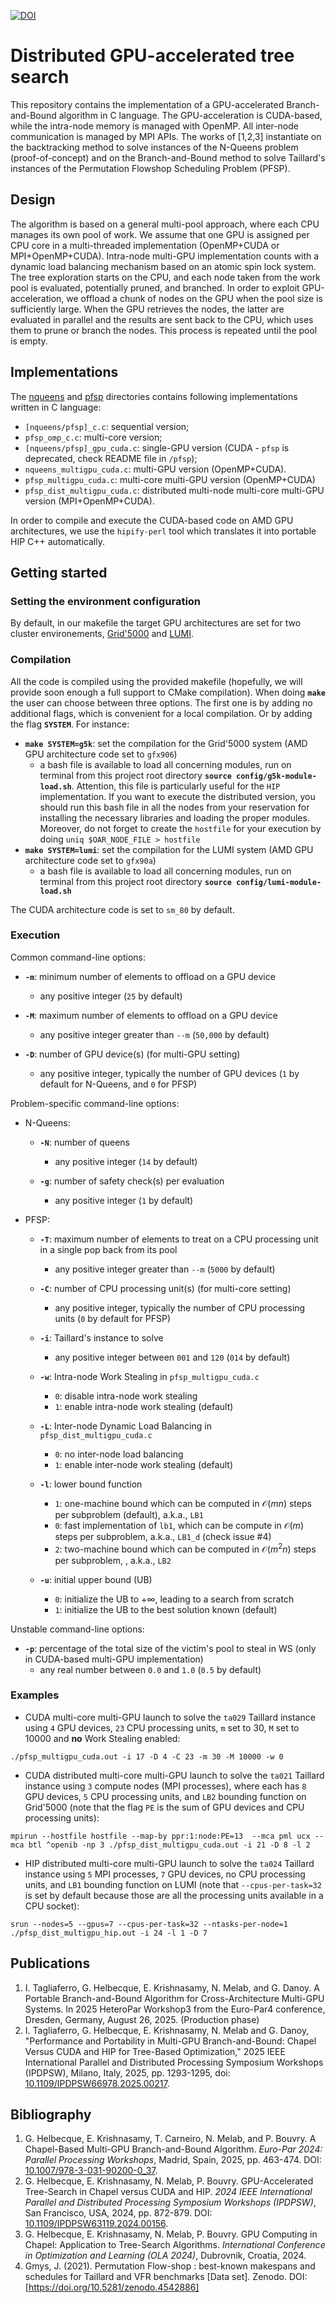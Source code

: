 [![DOI](https://zenodo.org/badge/DOI/10.5281/zenodo.15828954.svg)](https://doi.org/10.5281/zenodo.15828954)

# Distributed GPU-accelerated tree search

This repository contains the implementation of a GPU-accelerated Branch-and-Bound algorithm in C language.
The GPU-acceleration is CUDA-based, while the intra-node memory is managed with OpenMP. All inter-node communication is managed by MPI APIs.
The works of [1,2,3] instantiate on the backtracking method to solve instances of the N-Queens problem (proof-of-concept) and on the Branch-and-Bound method to solve Taillard's instances of the Permutation Flowshop Scheduling Problem (PFSP).

## Design

The algorithm is based on a general multi-pool approach, where each CPU manages its own pool of work.
We assume that one GPU is assigned per CPU core in a multi-threaded implementation (OpenMP+CUDA or MPI+OpenMP+CUDA).
Intra-node multi-GPU implementation counts with a dynamic load balancing mechanism based on an atomic spin lock system.
The tree exploration starts on the CPU, and each node taken from the work pool is evaluated, potentially pruned, and branched.
In order to exploit GPU-acceleration, we offload a chunk of nodes on the GPU when the pool size is sufficiently large.
When the GPU retrieves the nodes, the latter are evaluated in parallel and the results are sent back to the CPU, which uses them to prune or branch the nodes.
This process is repeated until the pool is empty.

## Implementations

The [nqueens](./nqueens/) and [pfsp](./pfsp/) directories contains following implementations written in C language:
- `[nqueens/pfsp]_c.c`: sequential version;
- `pfsp_omp_c.c`: multi-core version;
- `[nqueens/pfsp]_gpu_cuda.c`: single-GPU version (CUDA - `pfsp` is deprecated, check README file in `/pfsp`);
- `nqueens_multigpu_cuda.c`: multi-GPU version (OpenMP+CUDA).
- `pfsp_multigpu_cuda.c`: multi-core multi-GPU version (OpenMP+CUDA)
- `pfsp_dist_multigpu_cuda.c`: distributed multi-node multi-core multi-GPU version (MPI+OpenMP+CUDA).

In order to compile and execute the CUDA-based code on AMD GPU architectures, we use the `hipify-perl` tool which translates it into portable HIP C++ automatically.

## Getting started

### Setting the environment configuration

By default, in our makefile the target GPU architectures are set for two cluster environements, [Grid'5000](https://www.grid5000.fr/) and [LUMI](https://www.lumi-supercomputer.eu/).

### Compilation

All the code is compiled using the provided makefile (hopefully, we will provide soon enough a full support to CMake compilation). When doing **`make`** the user can choose between three options. The first one is by adding no additional flags, which is convenient for a local compilation. Or by adding the flag **`SYSTEM`**. For instance:
- **`make SYSTEM=g5k`**: set the compilation for the Grid'5000 system (AMD GPU architecture code set to `gfx906`)
  - a bash file is available to load all concerning modules, run on terminal from this project root directory **`source config/g5k-module-load.sh`**. Attention, this file is particularly useful for the `HIP` implementation. If you want to execute the distributed version, you should run this bash file in all the nodes from your reservation for installing the necessary libraries and loading the proper modules. Moreover, do not forget to create the `hostfile` for your execution by doing `uniq $OAR_NODE_FILE > hostfile`
- **`make SYSTEM=lumi`**: set the compilation for the LUMI system (AMD GPU architecture code set to `gfx90a`)
  - a bash file is available to load all concerning modules, run on terminal from this project root directory **`source config/lumi-module-load.sh`**

The CUDA architecture code is set to `sm_80` by default.

### Execution

Common command-line options:
- **`-m`**: minimum number of elements to offload on a GPU device
  - any positive integer (`25` by default)

- **`-M`**: maximum number of elements to offload on a GPU device
  - any positive integer greater than `--m` (`50,000` by default)

- **`-D`**: number of GPU device(s) (for multi-GPU setting)
  - any positive integer, typically the number of GPU devices (`1` by default for N-Queens, and `0` for PFSP)

Problem-specific command-line options:
- N-Queens:
  - **`-N`**: number of queens
    - any positive integer (`14` by default)

  - **`-g`**: number of safety check(s) per evaluation
    - any positive integer (`1` by default)

- PFSP:
  - **`-T`**: maximum number of elements to treat on a CPU processing unit in a single pop back from its pool
    - any positive integer greater than `--m` (`5000` by default)

  - **`-C`**: number of CPU processing unit(s) (for multi-core setting)
    - any positive integer, typically the number of CPU processing units (`0` by default for PFSP)

  - **`-i`**: Taillard's instance to solve
    - any positive integer between `001` and `120` (`014` by default)

  - **`-w`**: Intra-node Work Stealing in `pfsp_multigpu_cuda.c`
    - `0`: disable intra-node work stealing
    - `1`: enable intra-node work stealing (default)

  - **`-L`**: Inter-node Dynamic Load Balancing in `pfsp_dist_multigpu_cuda.c`
    - `0`: no inter-node load balancing
    - `1`: enable inter-node work stealing (default)

  <!-- TODO: give references -->
  - **`-l`**: lower bound function
    - `1`: one-machine bound which can be computed in $\mathcal{O}(mn)$ steps per subproblem (default), a.k.a., `LB1`
    - `0`: fast implementation of `lb1`, which can be compute in $\mathcal{O}(m)$ steps per subproblem, a.k.a., `LB1_d` (check issue #4)
    - `2`: two-machine bound which can be computed in $\mathcal{O}(m^2n)$ steps per subproblem, , a.k.a., `LB2`
    <!-- a two-machine bound which relies on the exact resolution of two-machine problems obtained by relaxing capacity constraints on all machines, with the exception of a pair of machines \(M<sub>u</sub>,M<sub>v</sub>\)<sub>1<=u<v<=m</sub>, and taking the maximum over all $\frac{m(m-1)}{2}$ machine-pairs. It can be computed in $\mathcal{O}(m^2n)$ steps per subproblem. -->

  - **`-u`**: initial upper bound (UB)
    - `0`: initialize the UB to $+\infty$, leading to a search from scratch
    - `1`: initialize the UB to the best solution known (default)

Unstable command-line options:
- **`-p`**: percentage of the total size of the victim's pool to steal in WS (only in CUDA-based multi-GPU implementation)
  - any real number between `0.0` and `1.0` (`0.5` by default)

### Examples

- CUDA multi-core multi-GPU launch to solve the `ta029` Taillard instance using `4` GPU devices, `23` CPU processing units, `m` set to 30, `M` set to 10000 and **no** Work Stealing enabled:
```
./pfsp_multigpu_cuda.out -i 17 -D 4 -C 23 -m 30 -M 10000 -w 0
```
- CUDA distributed multi-core multi-GPU launch to solve the `ta021` Taillard instance using `3` compute nodes (MPI processes), where each has `8` GPU devices, `5` CPU processing units, and `LB2` bounding function on Grid'5000 (note that the flag `PE` is the sum of GPU devices and CPU processing units):
```
mpirun --hostfile hostfile --map-by ppr:1:node:PE=13  --mca pml ucx --mca btl ^openib -np 3 ./pfsp_dist_multigpu_cuda.out -i 21 -D 8 -l 2
```
- HIP distributed multi-core multi-GPU launch to solve the `ta024` Taillard instance using `5` MPI processes, `7` GPU devices, no CPU processing units, and `LB1` bounding function on LUMI (note that `--cpus-per-task=32` is set by default because those are all the processing units available in a CPU socket):
```
srun --nodes=5 --gpus=7 --cpus-per-task=32 --ntasks-per-node=1 ./pfsp_dist_multigpu_hip.out -i 24 -l 1 -D 7
```

## Publications

1. I. Tagliaferro, G. Helbecque, E. Krishnasamy, N. Melab, and G. Danoy. A Portable Branch-and-Bound Algorithm for Cross-Architecture Multi-GPU Systems. In 2025 HeteroPar Workshop3 from the Euro-Par4 conference, Dresden, Germany, August 26, 2025. (Production phase)
2. I. Tagliaferro, G. Helbecque, E. Krishnasamy, N. Melab and G. Danoy, "Performance and Portability in Multi-GPU Branch-and-Bound: Chapel Versus CUDA and HIP for Tree-Based Optimization," 2025 IEEE International Parallel and Distributed Processing Symposium Workshops (IPDPSW), Milano, Italy, 2025, pp. 1293-1295, doi: [10.1109/IPDPSW66978.2025.00217](https://doi.org/10.1109/IPDPSW66978.2025.00217).

## Bibliography

1. G. Helbecque, E. Krishnasamy, T. Carneiro, N. Melab, and P. Bouvry. A Chapel-Based Multi-GPU Branch-and-Bound Algorithm. *Euro-Par 2024: Parallel Processing Workshops*, Madrid, Spain, 2025, pp. 463-474. DOI: [10.1007/978-3-031-90200-0_37](https://doi.org/10.1007/978-3-031-90200-0_37).
2. G. Helbecque, E. Krishnasamy, N. Melab, P. Bouvry. GPU-Accelerated Tree-Search in Chapel versus CUDA and HIP. *2024 IEEE International Parallel and Distributed Processing Symposium Workshops (IPDPSW)*, San Francisco, USA, 2024, pp. 872-879. DOI: [10.1109/IPDPSW63119.2024.00156](https://doi.org/10.1109/IPDPSW63119.2024.00156).
3. G. Helbecque, E. Krishnasamy, N. Melab, P. Bouvry. GPU Computing in Chapel: Application to Tree-Search Algorithms. *International Conference in Optimization and Learning (OLA 2024)*, Dubrovnik, Croatia, 2024.
4. Gmys, J. (2021). Permutation Flow-shop : best-known makespans and schedules for Taillard and VFR benchmarks [Data set]. Zenodo. DOI: [https://doi.org/10.5281/zenodo.4542886]